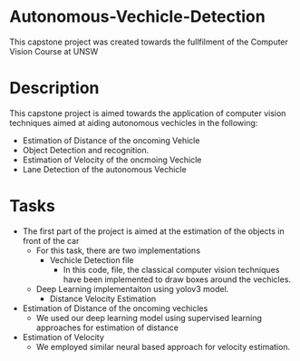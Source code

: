 # Autonomous-Vechicle-Detection
This capstone project was created towards the fullfilment of the Computer Vision Course at UNSW

# Description
This capstone project is aimed towards the application of computer vision techniques aimed at aiding autonomous vechicles in the following:
* Estimation of Distance of the oncoming Vehicle
* Object Detection and recognition.
* Estimation of Velocity of the oncmoing Vechicle
* Lane Detection of the autonomous Vechicle

# Tasks
* The first part of the project is aimed at the estimation of the objects in front of the car
    * For this task, there are two implementations
       * Vechicle Detection file
         * In this code, file, the classical computer vision techniques have been implemented to draw boxes around the vechicles.
    * Deep Learning implementaiton using yolov3 model. 
      * Distance Velocity Estimation
* Estimation of Distance of the oncoming vechicles
  * We used our deep learning model using supervised learning approaches for estimation of distance
* Estimation of Velocity
  * We employed similar neural based approach for velocity estimation.


